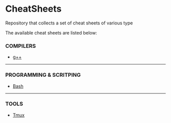 # CheatSheets
Repository that collects a set of cheat sheets of various type

The available cheat sheets are listed below:

<!-- Compilers table -->
### COMPILERS
* [g++](./g++.md)

---

<!-- Programming/Scripting table -->
### PROGRAMMING & SCRITPING
* [Bash](./bash.md)

--- 

### TOOLS
* [Tmux](./tmux.md)

